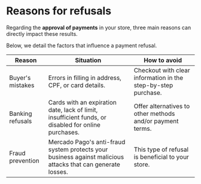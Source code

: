 # Reasons for refusals 

Regarding the **approval of payments** in your store, three main reasons can directly impact these results.  

Below, we detail the factors that influence a payment refusal.

| Reason | Situation | How to avoid |
|---|---|---|
| Buyer's mistakes | Errors in filling in address, CPF, or card details. | Checkout with clear information in the step-by-step purchase. |
| Banking refusals | Cards with an expiration date, lack of limit, insufficient funds, or disabled for online purchases. | Offer alternatives to other methods and/or payment terms. |
| Fraud prevention | Mercado Pago's anti-fraud system protects your business against malicious attacks that can generate losses.| This type of refusal is beneficial to your store. |

